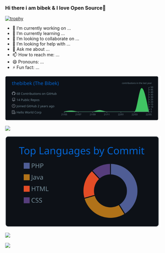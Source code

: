 ### Hi there i am bibek & I love <strong>Open Source</strong>👋

[![trophy](https://github-profile-trophy.vercel.app/?username=thebibek&theme=onedark)](https://github.com/thebibek/github-profile-trophy)


- 🔭 I’m currently working on ...
- 🌱 I’m currently learning ...
- 👯 I’m looking to collaborate on ...
- 🤔 I’m looking for help with ...
- 💬 Ask me about ...
- 📫 How to reach me: ...
- 😄 Pronouns: ...
- ⚡ Fun fact: ...




[![](https://raw.githubusercontent.com/thebibek/thebibek/master/profile-summary-card-output/github_dark/0-profile-details.svg)](https://github.com/vn7n24fzkq/github-profile-summary-cards)

[![](https://raw.githubusercontent.com/thebibek/thebibek/master/profile-summary-card-output/github_dark/2-repos-per-language.svg)](https://github.com/vn7n24fzkq/github-profile-summary-cards)

[![](https://raw.githubusercontent.com/thebibek/thebibek/master/profile-summary-card-output/github_dark/2-most-commit-language.svg)](https://github.com/vn7n24fzkq/github-profile-summary-cards)

[![](https://raw.githubusercontent.com/thebibek/thebibek/master/profile-summary-card-output/github_dark/2-stats.svg)](https://github.com/vn7n24fzkq/github-profile-summary-cards)

[![](https://raw.githubusercontent.com/thebibek/thebibek/master/profile-summary-card-output/github_dark/2-productive-time.svg)](https://github.com/vn7n24fzkq/github-profile-summary-cards)



